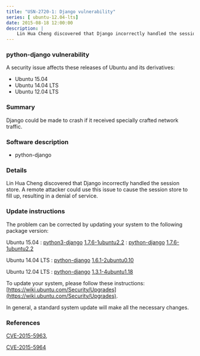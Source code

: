 ```yaml
---
title: "USN-2720-1: Django vulnerability"
series: [ ubuntu-12.04-lts]
date: 2015-08-18 12:00:00
description: |
    Lin Hua Cheng discovered that Django incorrectly handled the session store. A remote attacker could use this issue to cause the session store to fill up, resulting in a denial of service. 
--- 
```

 
### python-django vulnerability

A security issue affects these releases of Ubuntu and its derivatives:

* Ubuntu 15.04
* Ubuntu 14.04 LTS
* Ubuntu 12.04 LTS

### Summary

Django could be made to crash if it received specially crafted network traffic.

### Software description

* python-django 

### Details

Lin Hua Cheng discovered that Django incorrectly handled the session store. A remote attacker could use this issue to cause the session store to fill up, resulting in a denial of service. 

### Update instructions

The problem can be corrected by updating your system to the following package version:

Ubuntu 15.04
 : [python3-django](https://launchpad.net/ubuntu/+source/python-django) <span> [1.7.6-1ubuntu2.2](https://launchpad.net/ubuntu/+source/python-django/1.7.6-1ubuntu2.2) </span> 
 : [python-django](https://launchpad.net/ubuntu/+source/python-django) <span> [1.7.6-1ubuntu2.2](https://launchpad.net/ubuntu/+source/python-django/1.7.6-1ubuntu2.2) </span> 

Ubuntu 14.04 LTS
 : [python-django](https://launchpad.net/ubuntu/+source/python-django) <span> [1.6.1-2ubuntu0.10](https://launchpad.net/ubuntu/+source/python-django/1.6.1-2ubuntu0.10) </span> 

Ubuntu 12.04 LTS
 : [python-django](https://launchpad.net/ubuntu/+source/python-django) <span> [1.3.1-4ubuntu1.18](https://launchpad.net/ubuntu/+source/python-django/1.3.1-4ubuntu1.18) </span> 

To update your system, please follow these instructions: [https://wiki.ubuntu.com/Security/Upgrades](https://wiki.ubuntu.com/Security/Upgrades).

In general, a standard system update will make all the necessary changes. 

### References

 [CVE-2015-5963](http://people.ubuntu.com/~ubuntu-security/cve/CVE-2015-5963), 

 [CVE-2015-5964](http://people.ubuntu.com/~ubuntu-security/cve/CVE-2015-5964)
 
